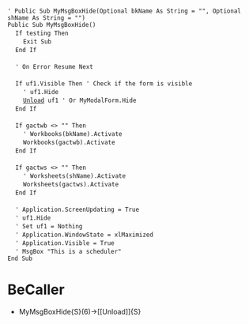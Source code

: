 &nbsp;  &nbsp;  &nbsp;  &nbsp;  
`' Public Sub MyMsgBoxHide(Optional bkName As String = "", Optional shName As String = "")`  
`Public Sub MyMsgBoxHide()`  
&nbsp;&nbsp;&nbsp;&nbsp;`If testing Then`  
&nbsp;&nbsp;&nbsp;&nbsp;&nbsp;&nbsp;&nbsp;&nbsp;`Exit Sub`  
&nbsp;&nbsp;&nbsp;&nbsp;`End If`  
&nbsp;  &nbsp;  &nbsp;  &nbsp;  
&nbsp;&nbsp;&nbsp;&nbsp;`' On Error Resume Next`  
&nbsp;  &nbsp;  &nbsp;  &nbsp;  
&nbsp;&nbsp;&nbsp;&nbsp;`If uf1.Visible Then ' Check if the form is visible`  
&nbsp;&nbsp;&nbsp;&nbsp;&nbsp;&nbsp;&nbsp;&nbsp;`' uf1.Hide`  
&nbsp;&nbsp;&nbsp;&nbsp;&nbsp;&nbsp;&nbsp;&nbsp;[`Unload`](Unload)` uf1 ' Or MyModalForm.Hide`  
&nbsp;&nbsp;&nbsp;&nbsp;`End If`  
&nbsp;  &nbsp;  &nbsp;  &nbsp;  
&nbsp;&nbsp;&nbsp;&nbsp;`If gactwb <> "" Then`  
&nbsp;&nbsp;&nbsp;&nbsp;&nbsp;&nbsp;&nbsp;&nbsp;`' Workbooks(bkName).Activate`  
&nbsp;&nbsp;&nbsp;&nbsp;&nbsp;&nbsp;&nbsp;&nbsp;`Workbooks(gactwb).Activate`  
&nbsp;&nbsp;&nbsp;&nbsp;`End If`  
&nbsp;  &nbsp;  &nbsp;  &nbsp;  
&nbsp;&nbsp;&nbsp;&nbsp;`If gactws <> "" Then`  
&nbsp;&nbsp;&nbsp;&nbsp;&nbsp;&nbsp;&nbsp;&nbsp;`' Worksheets(shName).Activate`  
&nbsp;&nbsp;&nbsp;&nbsp;&nbsp;&nbsp;&nbsp;&nbsp;`Worksheets(gactws).Activate`  
&nbsp;&nbsp;&nbsp;&nbsp;`End If`  
&nbsp;  &nbsp;  &nbsp;  &nbsp;  
&nbsp;&nbsp;&nbsp;&nbsp;`' Application.ScreenUpdating = True`  
&nbsp;&nbsp;&nbsp;&nbsp;`' uf1.Hide`  
&nbsp;&nbsp;&nbsp;&nbsp;`' Set uf1 = Nothing`  
&nbsp;&nbsp;&nbsp;&nbsp;`' Application.WindowState = xlMaximized`  
&nbsp;&nbsp;&nbsp;&nbsp;`' Application.Visible = True`  
&nbsp;&nbsp;&nbsp;&nbsp;`' MsgBox "This is a scheduler"`  
`End Sub`  


# BeCaller
- MyMsgBoxHide{S}(6)->[[Unload]]{S}

